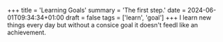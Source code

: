 +++
title = 'Learning Goals'
summary = 'The first step.'
date = 2024-06-01T09:34:34+01:00
draft = false
tags = ['learn', 'goal']
+++
I learn new things every day but without a consice goal it doesn't feedl like an achievement.
